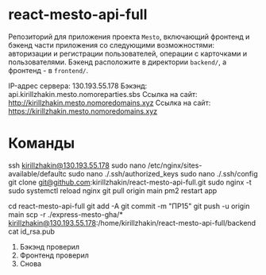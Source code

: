 # react-mesto-api-full
Репозиторий для приложения проекта `Mesto`, включающий фронтенд и бэкенд части приложения со следующими возможностями: авторизации и регистрации пользователей, операции с карточками и пользователями. Бэкенд расположите в директории `backend/`, а фронтенд - в `frontend/`. 
  
IP-адрес сервера: 130.193.55.178
Бэкэнд: api.kirillzhakin.mesto.nomoreparties.sbs
Ссылка на сайт: http://kirillzhakin.mesto.nomoredomains.xyz
Ссылка на сайт: https://kirillzhakin.mesto.nomoredomains.xyz

# Команды
ssh kirillzhakin@130.193.55.178
sudo nano /etc/nginx/sites-available/defaultc
sudo nano ./.ssh/authorized_keys
sudo nano ./.ssh/config
git clone git@github.com:kirillzhakin/react-mesto-api-full.git
sudo nginx -t
sudo systemctl reload nginx
git pull origin main 
pm2 restart app 

cd react-mesto-api-full
git add -A
git commit -m "ПР15"
git push -u origin main
scp -r ./express-mesto-gha/* kirillzhakin@130.193.55.178:/home/kirillzhakin/react-mesto-api-full/backend
cat id_rsa.pub

1. Бэкэнд проверил
2. Фронтенд проверил 
3. Снова


